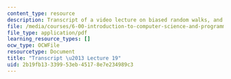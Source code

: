 ```yaml
---
content_type: resource
description: Transcript of a video lecture on biased random walks, and distributions.
file: /media/courses/6-00-introduction-to-computer-science-and-programming-fall-2008/2b19fb13339953eb45178e7e234989c3_6-00F08-L19.pdf
file_type: application/pdf
learning_resource_types: []
ocw_type: OCWFile
resourcetype: Document
title: "Transcript \u2013 Lecture 19"
uid: 2b19fb13-3399-53eb-4517-8e7e234989c3
---
```

